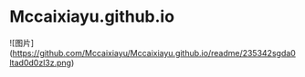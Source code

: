 # Mccaixiayu.github.io
![图片]
(https://github.com/Mccaixiayu/Mccaixiayu.github.io/readme/235342sgda0ltad0d0zl3z.png)
